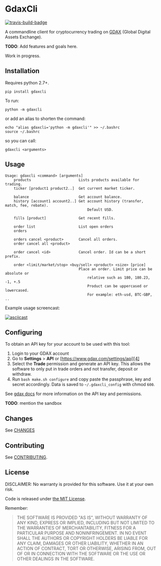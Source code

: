 # GdaxCli

[![travis-build-badge][7]][8]

A commandline client for cryptocurrency trading on [GDAX][1] (Global Digital Assets Exchange).

**TODO**: Add features and goals here.

Work in progress.

## Installation

Requires python 2.7+.

```
pip install gdaxcli
```

To run:
```
python -m gdaxcli
```

or add an alias to shorten the command:
```
echo "alias gdaxcli='python -m gdaxcli'" >> ~/.bashrc
source ~/.bashrc
```

so you can call:
```
gdaxcli <arguments>
```

## Usage

```
Usage: gdaxcli <command> [arguments]
    products                      Lists products available for trading.
    ticker [product1 product2..]  Get current market ticker.

    balance                       Get account balance.
    history [account1 account2..] Get account history (transfer, match, fee, rebate).
                                      Default USD.

    fills [product]               Get recent fills.

    order list                    List open orders
    orders

    orders cancel <product>       Cancel all orders.
    order cancel all <product>

    order cancel <id>             Cancel order. Id can be a short prefix.

    order <limit/market/stop> <buy/sell> <product> <size> [price]
                                  Place an order. Limit price can be absolute or
                                      relative such as 180, 180.23, -1, +.5
                                      Product can be uppercased or lowercased.
                                      For example: eth-usd, BTC-GBP, ..
```

Example usage screencast:

[![asciicast](https://asciinema.org/a/131026.png)](https://asciinema.org/a/131026)

## Configuring

To obtain an API key for your account to be used with this tool:

  1. Login to your GDAX account
  2. Go to **Settings** > **API** or [https://www.gdax.com/settings/api][4]
  3. Select the **Trade** permission and generate an API key. This allows the software to only put
     in trade orders and not transfer, deposit or withdraw.
  4. Run `bash make.sh configure` and copy paste the passphrase, key and secret accordingly. Data is
     saved to `~/.gdaxcli_config` with chmod `600`.

See [gdax docs][5] for more information on the API key and permissions.

**TODO**: mention the sandbox

## Changes

See [CHANGES](CHANGES.md)

## Contributing

See [CONTRIBUTING](CONTRIBUTING.md).

## License

DISCLAIMER: No warranty is provided for this software. Use it at your own risk.

Code is released under [the MIT License][2].

Remember:

> THE SOFTWARE IS PROVIDED "AS IS", WITHOUT WARRANTY OF ANY KIND, EXPRESS OR
> IMPLIED, INCLUDING BUT NOT LIMITED TO THE WARRANTIES OF MERCHANTABILITY,
> FITNESS FOR A PARTICULAR PURPOSE AND NONINFRINGEMENT. IN NO EVENT SHALL THE
> AUTHORS OR COPYRIGHT HOLDERS BE LIABLE FOR ANY CLAIM, DAMAGES OR OTHER
> LIABILITY, WHETHER IN AN ACTION OF CONTRACT, TORT OR OTHERWISE, ARISING FROM,
> OUT OF OR IN CONNECTION WITH THE SOFTWARE OR THE USE OR OTHER DEALINGS IN THE
> SOFTWARE.

[1]: https://www.gdax.com/
[2]: https://choosealicense.com/licenses/mit/
[4]: https://www.gdax.com/settings/api
[5]: https://docs.gdax.com/#generating-an-api-key
[6]: https://public.sandbox.gdax.com
[7]: https://travis-ci.org/sonph/gdaxcli.svg?branch=master
[8]: https://travis-ci.org/sonph/gdaxcli
